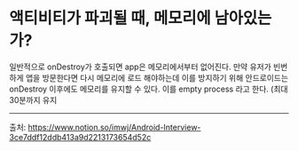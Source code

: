 # 액티비티가 파괴될 때, 메모리에 남아있는가?
일반적으로 onDestroy가 호출되면 app은 메모리에서부터 없어진다. 만약 유저가 빈번하게 앱을 방문한다면 다시 메모리에 로드 해야하는데 이를 방지하기 위해 안드로이드는 onDestroy 이후에도 메모리를 유지할 수 있다. 이를 empty process 라고 한다. (최대 30분까지 유지
***
출처: https://www.notion.so/imwj/Android-Interview-3ce7ddf12ddb413a9d2213173654d52c
